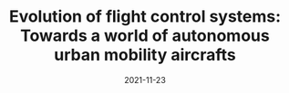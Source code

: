 ---
title: "Evolution of flight control systems: Towards a world of autonomous urban mobility aircrafts"
collection: talks
type: "Talk"
permalink: /talks/2021-11-23-towards-plug-and-play
venue: "Hindustan Institute of Technology and Science"
date: 2021-11-23
# location: ""
---